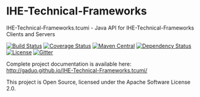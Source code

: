 IHE-Technical-Frameworks
=========

IHE-Technical-Frameworks.tcumi - Java API for IHE-Technical-Frameworks Clients and Servers

[![Build Status](https://travis-ci.org/Gaduo/IHE-Technical-Frameworks.tcumi.svg?branch=master)](https://travis-ci.org/Gaduo/IHE-Technical-Frameworks.tcumi)
[![Coverage Status](https://coveralls.io/repos/Gaduo/IHE-Technical-Frameworks.tcumi/badge.svg?branch=master&service=github)](https://coveralls.io/github/Gaduo/IHE-Technical-Frameworks.tcumi?branch=master)
[![Maven Central](https://maven-badges.herokuapp.com/maven-central/edu.tcu.mi.ihe/IHE-Technical-Frameworks.tcumi/badge.svg)](http://search.maven.org/#search|ga|1|edu.tcu.mi.ihe)
[![Dependency Status](https://www.versioneye.com/user/projects/569f89792c2fab003600005d/badge.svg?style=flat)](https://www.versioneye.com/user/projects/569f89792c2fab003600005d)
[![License](https://img.shields.io/badge/license-apache%202.0-ff69b4.svg)](http://gaduo.github.io/IHE-Technical-Frameworks.tcumi/license.html)
[![Gitter](https://badges.gitter.im/Gaduo/IHE-Technical-Frameworks.tcumi.svg)](https://gitter.im/Gaduo/IHE-Technical-Frameworks.tcumi?utm_source=badge&utm_medium=badge&utm_campaign=pr-badge&utm_content=badge)

Complete project documentation is available here:
http://gaduo.github.io/IHE-Technical-Frameworks.tcumi/

This project is Open Source, licensed under the Apache Software License 2.0.
